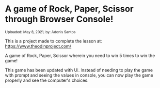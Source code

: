 # A game of Rock, Paper, Scissor through Browser Console!
<sub>Uploaded: May 8, 2021, by: Adonis Santos</sub>


This is a project made to complete the lesson at: https://www.theodinproject.com/

A game of Rock, Paper, Scissor wherein you need to win 5 times to win the game!

This game has been updated with UI. Instead of needing to play the game with prompt and seeing the values in console, you can now play the game properly and see the computer's choices.